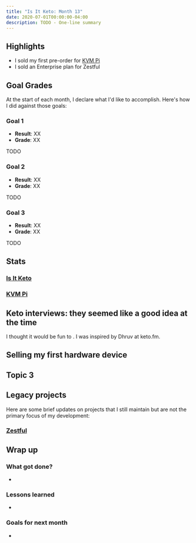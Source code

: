 ```yaml
---
title: "Is It Keto: Month 13"
date: 2020-07-01T00:00:00-04:00
description: TODO - One-line summary
---
```


## Highlights

* I sold my first pre-order for [KVM Pi](https://kvmpi.com)
* I sold an Enterprise plan for Zestful

## Goal Grades

At the start of each month, I declare what I'd like to accomplish. Here's how I did against those goals:

### Goal 1

* **Result**: XX
* **Grade**: XX

TODO

### Goal 2

* **Result**: XX
* **Grade**: XX

TODO

### Goal 3

* **Result**: XX
* **Grade**: XX

TODO

## Stats

### [Is It Keto](https://isitketo.org)

### [KVM Pi](https://kvmpi.com)

## Keto interviews: they seemed like a good idea at the time

I thought it would be fun to . I was inspired by Dhruv at keto.fm.

## Selling my first hardware device

## Topic 3

## Legacy projects

Here are some brief updates on projects that I still maintain but are not the primary focus of my development:

### [Zestful](https://zestfuldata.com)

## Wrap up

### What got done?

*

### Lessons learned

*

### Goals for next month

*